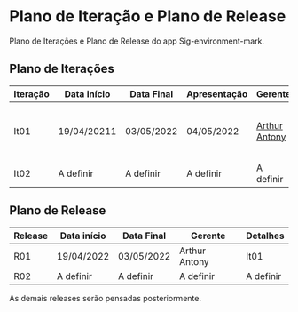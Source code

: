 # Plano de Iteração e Plano de Release

Plano de Iterações e Plano de Release do app Sig-environment-mark.

## Plano de Iterações

Iteração | Data início | Data Final | Apresentação | Gerente   | Detalhes
-------- | ----------- | ---------- | ------------ | -------   | -------
It01      | 19/04/20211 | 03/05/2022 |  04/05/2022 |  [Arthur Antony](https://github.com/arthuranthony2000/)  | Criação do primeiro CRUD e documentos do projeto
It02      |  A definir  |  A definir |  A definir  | A definir | A definir


## Plano de Release

Release | Data início | Data Final | Gerente   | Detalhes
------- | ----------- | ---------- | --------- | --------
R01     |  19/04/2022 | 03/05/2022 | Arthur Antony   | It01
R02     |  A definir  |  A definir | A definir | A definir

As demais releases serão pensadas posteriormente.